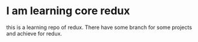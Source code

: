 # I am learning core redux

this is a learning repo of redux. There have some branch for some projects and achieve for redux.
